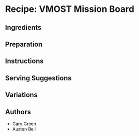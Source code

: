 # Recipe: VMOST Mission Board

## Ingredients


## Preparation

## Instructions

## Serving Suggestions

## Variations

## Authors

- Gary Green
- Austen Bell